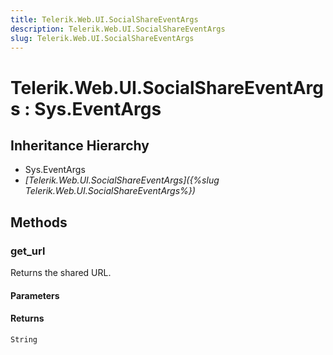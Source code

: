 ```yaml
---
title: Telerik.Web.UI.SocialShareEventArgs
description: Telerik.Web.UI.SocialShareEventArgs
slug: Telerik.Web.UI.SocialShareEventArgs
---
```


# Telerik.Web.UI.SocialShareEventArgs : Sys.EventArgs 

## Inheritance Hierarchy

* Sys.EventArgs
* *[Telerik.Web.UI.SocialShareEventArgs]({%slug Telerik.Web.UI.SocialShareEventArgs%})*


## Methods

###  get_url

Returns the shared URL.

#### Parameters

#### Returns

`String` 

